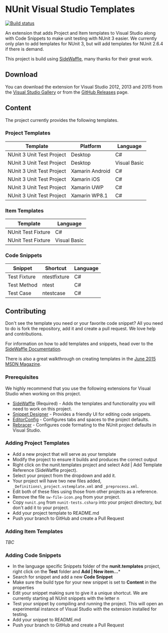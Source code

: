 # NUnit Visual Studio Templates

[![Build status](https://ci.appveyor.com/api/projects/status/lx7icpyp4g0m0223/branch/master?svg=true)](https://ci.appveyor.com/project/CharliePoole/nunit-templates/branch/master)

An extension that adds Project and Item templates to Visual Studio
along with Code Snippets to make unit testing with NUnit 3 easier. 
We currently only plan to add templates for NUnit 3, but will add 
templates for NUnit 2.6.4 if there is demand.

This project is build using [SideWaffle](http://sidewaffle.com/), many
thanks for their great work.

## Download

You can download the extension for Visual Studio 2012, 2013 and 2015 from the [Visual Studio Gallery](https://visualstudiogallery.msdn.microsoft.com/6cd55f79-4936-49e7-b81d-c40fcd81abc7)
or from the [GitHub Releases](https://github.com/nunit/nunit.templates/releases) page.

## Content

The project currently provides the following templates.

### Project Templates

| Template                     | Platform        | Language     |
|------------------------------|-----------------|--------------|
| NUnit 3 Unit Test Project    | Desktop         | C#           |
| NUnit 3 Unit Test Project    | Desktop         | Visual Basic |
| NUnit 3 Unit Test Project    | Xamarin Android | C#           |
| NUnit 3 Unit Test Project    | Xamarin iOS     | C#           |
| NUnit 3 Unit Test Project    | Xamarin UWP     | C#           |
| NUnit 3 Unit Test Project    | Xamarin WP8.1   | C#           |

### Item Templates

| Template             | Language     |
|----------------------|--------------|
| NUnit Test Fixture  | C#           |
| NUnit Test Fixture  | Visual Basic |

### Code Snippets

| Snippet         | Shortcut     | Language      |
|-----------------|--------------|---------------|
| Test Fixture    | ntestfixture | C#            |
| Test Method     | ntest        | C#            |
| Test Case       | ntestcase    | C#            |

## Contributing

Don't see the template you need or your favorite code snippet? All you need
to do is fork the repository, add it and create a pull request. We love help
and contributions.

For information on how to add templates and snippets, head over to the
[SideWaffle Documentation](https://github.com/ligershark/side-waffle/wiki).

There is also a great walkthrough on creating templates in the 
[June 2015 MSDN Magazine](https://msdn.microsoft.com/en-us/magazine/mt147242.aspx).

### Prerequisites

We highly recommend that you use the following extensions for Visual Studio when
working on this project.

- [SideWaffle](http://sidewaffle.com/) (Required) - Adds the 
templates and functionality you will need to work on this project.
- [Snippet Designer](https://github.com/mmanela/SnippetDesigner) - Provides a
friendly UI for editing code snippets.
- [EditorConfig](http://editorconfig.org/) - Configures tabs and spaces to the 
project defaults.
- [Rebracer](https://github.com/SLaks/Rebracer) - Configures code formating to 
the NUnit project defaults in Visual Studio.

### Adding Project Templates

- Add a new project that will serve as your template
- Modify the project to ensure it builds and produces the correct output
- Right click on the nunit.templates project and select Add | Add Template Reference (SideWaffle project).
- Select your project from the dropdown and add it.
- Your project will have two new files added, `_Definitions\_project.vstemplate.xml` and `_preprocess.xml`.
- Edit both of these files using those from other projects as a reference.
- Remove the file `sw-file-icon.png` from your project.
- Copy `nunit.png` from `nunit-tests.csharp` into your project directory, but don't add it to your project.
- Add your project template to README.md
- Push your branch to GitHub and create a Pull Request

### Adding Item Templates

*TBC*

### Adding Code Snippets

- In the language specific Snippets folder of the **nunit.templates** project,
right click on the **Test** folder and **Add | New item...***
- Search for snippet and add a new **Code Snippet**
- Make sure the build type for your new snippet is set to **Content** in the properties
- Edit your snippet making sure to give it a unique shortcut. We are currently starting
all NUnit snippets with the letter n
- Test your snippet by compiling and running the project. This will open an experimental
instance of Visual Studio with the extension installed for testing.
- Add your snippet to README.md
- Push your branch to GitHub and create a Pull Request